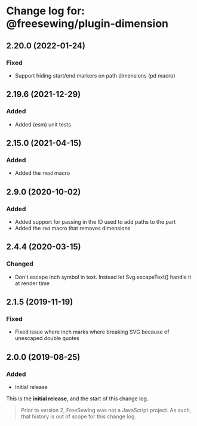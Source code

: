 # Change log for: @freesewing/plugin-dimension


## 2.20.0 (2022-01-24)

### Fixed

 - Support hiding start/end markers on path dimensions (pd macro)

## 2.19.6 (2021-12-29)

### Added

 - Added (esm) unit tests

## 2.15.0 (2021-04-15)

### Added

 - Added the `rmad` macro

## 2.9.0 (2020-10-02)

### Added

 - Added support for passing in the ID used to add paths to the part
 - Added the `rmd` macro that removes dimensions

## 2.4.4 (2020-03-15)

### Changed

 - Don't escape inch symbol in text. Instead let Svg.escapeText() handle it at render time

## 2.1.5 (2019-11-19)

### Fixed

 - Fixed issue where inch marks where breaking SVG because of unescaped double quotes

## 2.0.0 (2019-08-25)

### Added

 - Initial release


This is the **initial release**, and the start of this change log.

> Prior to version 2, FreeSewing was not a JavaScript project.
> As such, that history is out of scope for this change log.

